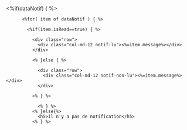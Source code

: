  <%if(dataNotif) { %>

          <%for( item of dataNotif ) { %>

            <%if(item.isRead==true) { %>

              <div class="row">
                <div class="col-md-12 notif-lu"><%=item.message%></div>
              </div>

              <% }else { %>

                <div class="row">
                  <div class="col-md-12 notif-non-lu"><%=item.message%></div>
                </div> 

              <% } %>  

                <% } %>
              <% }else{%>
                <h5>Il n'y a pas de notification</h5>
              <% } %>  